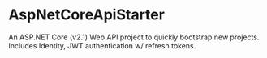 # AspNetCoreApiStarter
An ASP.NET Core (v2.1) Web API project to quickly bootstrap new projects. Includes Identity, JWT authentication w/ refresh tokens.
